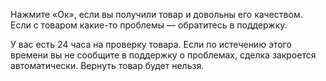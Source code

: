Нажмите «Ок», если вы получили товар и довольны его качеством. Если с товаром какие-то проблемы — обратитесь в поддержку. 

У вас есть 24 часа на проверку товара. Если по истечению этого времени вы не сообщите в поддержку о проблемах, сделка закроется автоматически. Вернуть товар будет нельзя. 